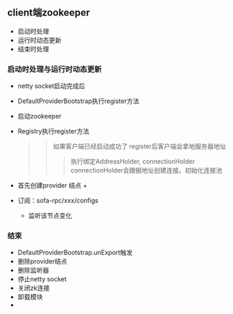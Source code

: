 ## client端zookeeper 
 * 启动时处理
 * 运行时动态更新
 * 结束时处理

### 启动时处理与运行时动态更新
 * netty socket启动完成后
 * DefaultProviderBootstrap执行register方法
 * 启动zookeeper
 * Registry执行register方法
   >>如果客户端已经启动成功了
   >>register后客户端会拿地服务器地址
   >>>执行绑定AddressHolder, connectionHolder
   >>> connectionHolder会跟据地址创建连接。初始化连接池
   
 * 首先创建provider 结点
   + 
   
 * 订阅：sofa-rpc/xxx/configs
   + 监听该节点变化
   
     
### 结束
 * DefaultProviderBootstrap.unExport触发
 * 删除provider结点
 * 删除监听器
 * 停止netty socket
 * 关闭zk连接
 * 卸载模块
 * 
